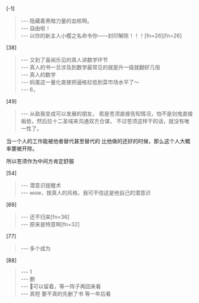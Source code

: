 
[-1] 
>--- 隐藏着黑暗力量的血核啊。<br>
>--- 自由啦！<br>
>--- 以你的新主人小樱之名命令你——封印解除！！！[fn=26][fn=26]<br>

[38] 
>--- 又到了喜闻乐见的真人讲数学环节<br>
>--- 真人的书一旦涉及到数学最常见的就是升一级就翻好几倍<br>
>--- 真人的数学<br>
>--- 妈蛋这一量化直接把逼格拉低到菜市场水平了～<br>
>--- 6，<br>

[49] 
>--- 从敌我变成可以发展的朋友，
若是苍须直接告知情况，怕不是剑鬼直接皈依，然后拉十二圣域来沟通双方合谋，
不过苍须这样干的话，就没有唯一性了。

当一个人的工作能被他者替代甚至替代的
比他做的还好的时候，那么这个人大概率要被开除。

所以苍须作为中间方肯定舒服<br>

[54] 
>--- 潜意识提醒术<br>
>--- wow，按真人的风格，我可不信这是他自己的潜意识<br>

[69] 
>--- 还不归来[fn=36]<br>
>--- 原来是特意啊[fn=32]<br>

[77] 
>--- 多个成为<br>

[88] 
>--- 1<br>
>--- 删<br>
>--- 🤔可以留着，等一阵子再回来看<br>
>--- 真短 要不真的先删了书 等一年后看<br>
